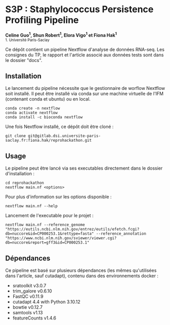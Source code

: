 # S3P : Staphylococcus Persistence Profiling Pipeline

__Celine Guo<sup>1</sup>, Shun Robert<sup>1</sup>, Elora Vigo<sup>1</sup> et Fiona Hak<sup>1</sup>__
<br>
<sub>1. Université Paris-Saclay

Ce dépôt contient un pipeline Nextflow d'analyse de données RNA-seq.
Les consignes du TP, le rapport et l'article associé aux données tests sont dans le dossier "docs".

## Installation
Le lancement du pipeline nécessite que le gestionnaire de worflow Nextflow soit installé.
Il peut être installé via conda sur une machine virtuelle de l'IFM (contenant conda et ubuntu) ou en local.

    conda create -n nextflow
    conda activate nextflow
    conda install -c bioconda nextflow

Une fois Nextflow installé, ce dépôt doit être cloné :

    git clone git@gitlab.dsi.universite-paris-saclay.fr:fiona.hak/reprohackathon.git

## Usage
Le pipeline peut être lancé via ses executables directement dans le dossier d'installation :

    cd reprohackathon
    nextflow main.nf <options>

Pour plus d'information sur les options disponible :

    nextflow main.nf --help

Lancement de l'executable pour le projet :

    nextflow main.nf --reference_genome "https://eutils.ncbi.nlm.nih.gov/entrez/eutils/efetch.fcgi?db=nuccore&id=CP000253.1&rettype=fasta" --reference_annotation "https://www.ncbi.nlm.nih.gov/sviewer/viewer.cgi?db=nuccore&report=gff3&id=CP000253.1"

## Dépendances
Ce pipeline est basé sur plusieurs dépendances (les mêmes qu'utilisées dans l'article, sauf cutadapt), contenu dans des environnements docker :

- sratoolkit v3.0.7
- trim_galore v0.6.10
- FastQC v0.11.9
- cutadapt 4.4 with Python 3.10.12
- bowtie v0.12.7
- samtools v1.13
- featureCounts v1.4.6
